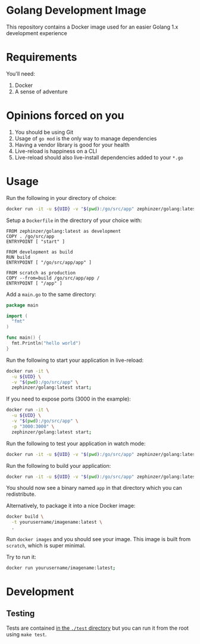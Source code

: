 # Golang Development Image
This repository contains a Docker image used for an easier Golang 1.x development experience

# Requirements
You'll need:

1. Docker
2. A sense of adventure

# Opinions forced on you

1. You should be using Git
1. Usage of `go mod` is the only way to manage dependencies
1. Having a vendor library is good for your health
1. Live-reload is happiness on a CLI
1. Live-reload should also live-install dependencies added to your `*.go`

# Usage

Run the following in your directory of choice:

```sh
docker run -it -u ${UID} -v "$(pwd):/go/src/app" zephinzer/golang:latest init;
```

Setup a `Dockerfile` in the directory of your choice with:

```
FROM zephinzer/golang:latest as development
COPY . /go/src/app
ENTRYPOINT [ "start" ]

FROM development as build
RUN build
ENTRYPOINT [ "/go/src/app/app" ]

FROM scratch as production
COPY --from=build /go/src/app/app /
ENTRYPOINT [ "/app" ]
```

Add a `main.go` to the same directory:

```go
package main

import (
  "fmt"
)

func main() {
  fmt.Println("hello world")
}
```

Run the following to start your application in live-reload:

```sh
docker run -it \
  -u ${UID} \
  -v "$(pwd):/go/src/app" \
  zephinzer/golang:latest start;
```

If you need to expose ports (3000 in the example):

```sh
docker run -it \
  -u ${UID} \
  -v "$(pwd):/go/src/app" \
  -p "3000:3000" \
  zephinzer/golang:latest start;
```

Run the following to test your application in watch mode:

```sh
docker run -it -u ${UID} -v "$(pwd):/go/src/app" zephinzer/golang:latest test;
```

Run the following to build your application:

```sh
docker run -it -u ${UID} -v "$(pwd):/go/src/app" zephinzer/golang:latest build;
```

You should now see a binary named `app` in that directory which you can redistribute.

Alternatively, to package it into a nice Docker image:

```sh
docker build \
  -t yourusername/imagename:latest \
  .
```

Run `docker images` and you should see your image. This image is built from `scratch`, which is super minimal.

Try to run it:

```sh
docker run yourusername/imagename:latest;
```

# Development

## Testing
Tests are contained [in the `./test` directory](./test) but you can run it from the root using `make test`.

